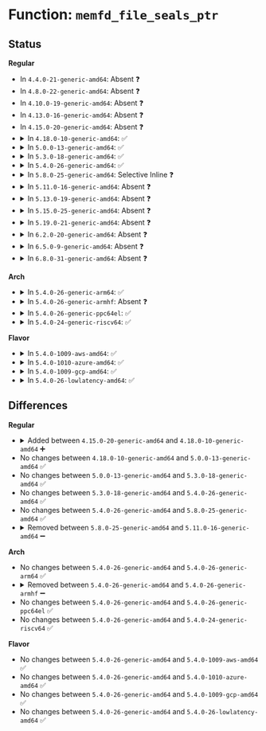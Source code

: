 # Function: <code>memfd_file_seals_ptr</code>

## Status
<b>Regular</b>
<ul>
<li>
In <code>4.4.0-21-generic-amd64</code>: Absent ❓
</li>
<li>
In <code>4.8.0-22-generic-amd64</code>: Absent ❓
</li>
<li>
In <code>4.10.0-19-generic-amd64</code>: Absent ❓
</li>
<li>
In <code>4.13.0-16-generic-amd64</code>: Absent ❓
</li>
<li>
In <code>4.15.0-20-generic-amd64</code>: Absent ❓
</li>
<li>
<details>
<summary>In <code>4.18.0-10-generic-amd64</code>: ✅</summary>

```c
unsigned int * memfd_file_seals_ptr(struct file * file)
```

```json
{
  "name": "memfd_file_seals_ptr",
  "collision_type": "Unique Static",
  "inline_type": "No",
  "funcs": [
    {
      "addr": 18446744071581547600,
      "name": "memfd_file_seals_ptr",
      "external": false,
      "loc": "mm/memfd.c:137",
      "file": "mm/memfd.c",
      "inline": "seen, unknown",
      "caller_inline": [],
      "caller_func": [
        "mm/memfd.c:__ia32_sys_memfd_create",
        "mm/memfd.c:__x64_sys_memfd_create",
        "mm/memfd.c:memfd_fcntl",
        "mm/memfd.c:memfd_fcntl"
      ]
    }
  ],
  "symbols": [
    {
      "addr": 18446744071581547600,
      "name": "memfd_file_seals_ptr",
      "section": ".text",
      "bind": "STB_LOCAL",
      "size": 90
    }
  ]
}
```
</details>
</li>
<li>
<details>
<summary>In <code>5.0.0-13-generic-amd64</code>: ✅</summary>

```c
unsigned int * memfd_file_seals_ptr(struct file * file)
```

```json
{
  "name": "memfd_file_seals_ptr",
  "collision_type": "Unique Static",
  "inline_type": "No",
  "funcs": [
    {
      "addr": 18446744071581632784,
      "name": "memfd_file_seals_ptr",
      "external": false,
      "loc": "mm/memfd.c:118",
      "file": "mm/memfd.c",
      "inline": "seen, unknown",
      "caller_inline": [],
      "caller_func": [
        "mm/memfd.c:__ia32_sys_memfd_create",
        "mm/memfd.c:__x64_sys_memfd_create",
        "mm/memfd.c:memfd_fcntl",
        "mm/memfd.c:memfd_fcntl"
      ]
    }
  ],
  "symbols": [
    {
      "addr": 18446744071581632784,
      "name": "memfd_file_seals_ptr",
      "section": ".text",
      "bind": "STB_LOCAL",
      "size": 90
    }
  ]
}
```
</details>
</li>
<li>
<details>
<summary>In <code>5.3.0-18-generic-amd64</code>: ✅</summary>

```c
unsigned int * memfd_file_seals_ptr(struct file * file)
```

```json
{
  "name": "memfd_file_seals_ptr",
  "collision_type": "Unique Static",
  "inline_type": "No",
  "funcs": [
    {
      "addr": 18446744071581749360,
      "name": "memfd_file_seals_ptr",
      "external": false,
      "loc": "mm/memfd.c:118",
      "file": "mm/memfd.c",
      "inline": "seen, unknown",
      "caller_inline": [],
      "caller_func": [
        "mm/memfd.c:__ia32_sys_memfd_create",
        "mm/memfd.c:__x64_sys_memfd_create",
        "mm/memfd.c:memfd_fcntl",
        "mm/memfd.c:memfd_fcntl"
      ]
    }
  ],
  "symbols": [
    {
      "addr": 18446744071581749360,
      "name": "memfd_file_seals_ptr",
      "section": ".text",
      "bind": "STB_LOCAL",
      "size": 90
    }
  ]
}
```
</details>
</li>
<li>
<details>
<summary>In <code>5.4.0-26-generic-amd64</code>: ✅</summary>

```c
unsigned int * memfd_file_seals_ptr(struct file * file)
```

```json
{
  "name": "memfd_file_seals_ptr",
  "collision_type": "Unique Static",
  "inline_type": "No",
  "funcs": [
    {
      "addr": 18446744071581821440,
      "name": "memfd_file_seals_ptr",
      "external": false,
      "loc": "mm/memfd.c:120",
      "file": "mm/memfd.c",
      "inline": "seen, unknown",
      "caller_inline": [],
      "caller_func": [
        "mm/memfd.c:__ia32_sys_memfd_create",
        "mm/memfd.c:__x64_sys_memfd_create",
        "mm/memfd.c:memfd_fcntl",
        "mm/memfd.c:memfd_fcntl"
      ]
    }
  ],
  "symbols": [
    {
      "addr": 18446744071581821440,
      "name": "memfd_file_seals_ptr",
      "section": ".text",
      "bind": "STB_LOCAL",
      "size": 90
    }
  ]
}
```
</details>
</li>
<li>
<details>
<summary>In <code>5.8.0-25-generic-amd64</code>: Selective Inline ❓</summary>

```c
unsigned int * memfd_file_seals_ptr(struct file * file)
```

```json
{
  "name": "memfd_file_seals_ptr",
  "collision_type": "Unique Static",
  "inline_type": "Selective",
  "funcs": [
    {
      "addr": 18446744071582038672,
      "name": "memfd_file_seals_ptr",
      "external": false,
      "loc": "mm/memfd.c:120",
      "file": "mm/memfd.c",
      "inline": "not declared, inlined",
      "caller_inline": [],
      "caller_func": [
        "mm/memfd.c:__do_sys_memfd_create",
        "mm/memfd.c:memfd_fcntl",
        "mm/memfd.c:memfd_fcntl"
      ]
    }
  ],
  "symbols": [
    {
      "addr": 18446744071582038672,
      "name": "memfd_file_seals_ptr",
      "section": ".text",
      "bind": "STB_LOCAL",
      "size": 99
    }
  ]
}
```
</details>
</li>
<li>
<details>
<summary>In <code>5.11.0-16-generic-amd64</code>: Absent ❓</summary>

```json
{
  "name": "memfd_file_seals_ptr",
  "collision_type": "Unique Static",
  "inline_type": "Full",
  "funcs": [
    {
      "addr": 18446744071582088032,
      "name": "memfd_file_seals_ptr",
      "external": false,
      "loc": "mm/memfd.c:120",
      "file": "mm/memfd.c",
      "inline": "not declared, inlined",
      "caller_inline": [
        "mm/memfd.c:__do_sys_memfd_create",
        "mm/memfd.c:memfd_fcntl",
        "mm/memfd.c:memfd_fcntl"
      ],
      "caller_func": []
    }
  ],
  "symbols": []
}
```
</details>
</li>
<li>
<details>
<summary>In <code>5.13.0-19-generic-amd64</code>: Absent ❓</summary>

```json
{
  "name": "memfd_file_seals_ptr",
  "collision_type": "Unique Static",
  "inline_type": "Full",
  "funcs": [
    {
      "addr": 18446744071582113104,
      "name": "memfd_file_seals_ptr",
      "external": false,
      "loc": "mm/memfd.c:120",
      "file": "mm/memfd.c",
      "inline": "not declared, inlined",
      "caller_inline": [
        "mm/memfd.c:__do_sys_memfd_create",
        "mm/memfd.c:memfd_fcntl",
        "mm/memfd.c:memfd_fcntl"
      ],
      "caller_func": []
    }
  ],
  "symbols": []
}
```
</details>
</li>
<li>
<details>
<summary>In <code>5.15.0-25-generic-amd64</code>: Absent ❓</summary>

```json
{
  "name": "memfd_file_seals_ptr",
  "collision_type": "Unique Static",
  "inline_type": "Full",
  "funcs": [
    {
      "addr": 18446744071582429424,
      "name": "memfd_file_seals_ptr",
      "external": false,
      "loc": "mm/memfd.c:136",
      "file": "mm/memfd.c",
      "inline": "not declared, inlined",
      "caller_inline": [
        "mm/memfd.c:__do_sys_memfd_create",
        "mm/memfd.c:memfd_fcntl",
        "mm/memfd.c:memfd_fcntl"
      ],
      "caller_func": []
    }
  ],
  "symbols": []
}
```
</details>
</li>
<li>
<details>
<summary>In <code>5.19.0-21-generic-amd64</code>: Absent ❓</summary>

```json
{
  "name": "memfd_file_seals_ptr",
  "collision_type": "Unique Static",
  "inline_type": "Full",
  "funcs": [
    {
      "addr": 18446744071582945434,
      "name": "memfd_file_seals_ptr",
      "external": false,
      "loc": "mm/memfd.c:136",
      "file": "mm/memfd.c",
      "inline": "not declared, inlined",
      "caller_inline": [
        "mm/memfd.c:__do_sys_memfd_create",
        "mm/memfd.c:memfd_fcntl",
        "mm/memfd.c:memfd_fcntl"
      ],
      "caller_func": []
    }
  ],
  "symbols": []
}
```
</details>
</li>
<li>
<details>
<summary>In <code>6.2.0-20-generic-amd64</code>: Absent ❓</summary>

```json
{
  "name": "memfd_file_seals_ptr",
  "collision_type": "Unique Static",
  "inline_type": "Full",
  "funcs": [
    {
      "addr": 18446744071583502358,
      "name": "memfd_file_seals_ptr",
      "external": false,
      "loc": "mm/memfd.c:136",
      "file": "mm/memfd.c",
      "inline": "not declared, inlined",
      "caller_inline": [
        "mm/memfd.c:__do_sys_memfd_create",
        "mm/memfd.c:memfd_fcntl",
        "mm/memfd.c:memfd_fcntl"
      ],
      "caller_func": []
    }
  ],
  "symbols": []
}
```
</details>
</li>
<li>
<details>
<summary>In <code>6.5.0-9-generic-amd64</code>: Absent ❓</summary>

```json
{
  "name": "memfd_file_seals_ptr",
  "collision_type": "Unique Static",
  "inline_type": "Full",
  "funcs": [
    {
      "addr": 18446744071583719413,
      "name": "memfd_file_seals_ptr",
      "external": false,
      "loc": "mm/memfd.c:137",
      "file": "mm/memfd.c",
      "inline": "not declared, inlined",
      "caller_inline": [
        "mm/memfd.c:__do_sys_memfd_create",
        "mm/memfd.c:__do_sys_memfd_create",
        "mm/memfd.c:memfd_fcntl",
        "mm/memfd.c:memfd_fcntl"
      ],
      "caller_func": []
    }
  ],
  "symbols": []
}
```
</details>
</li>
<li>
<details>
<summary>In <code>6.8.0-31-generic-amd64</code>: Absent ❓</summary>

```json
{
  "name": "memfd_file_seals_ptr",
  "collision_type": "Unique Static",
  "inline_type": "Full",
  "funcs": [
    {
      "addr": 18446744071583919894,
      "name": "memfd_file_seals_ptr",
      "external": false,
      "loc": "mm/memfd.c:137",
      "file": "mm/memfd.c",
      "inline": "not declared, inlined",
      "caller_inline": [
        "mm/memfd.c:__do_sys_memfd_create",
        "mm/memfd.c:__do_sys_memfd_create",
        "mm/memfd.c:memfd_fcntl",
        "mm/memfd.c:memfd_fcntl"
      ],
      "caller_func": []
    }
  ],
  "symbols": []
}
```
</details>
</li>
</ul>
<b>Arch</b>
<ul>
<li>
<details>
<summary>In <code>5.4.0-26-generic-arm64</code>: ✅</summary>

```c
unsigned int * memfd_file_seals_ptr(struct file * file)
```

```json
{
  "name": "memfd_file_seals_ptr",
  "collision_type": "Unique Static",
  "inline_type": "No",
  "funcs": [
    {
      "addr": 18446603336493284184,
      "name": "memfd_file_seals_ptr",
      "external": false,
      "loc": "mm/memfd.c:120",
      "file": "mm/memfd.c",
      "inline": "seen, unknown",
      "caller_inline": [],
      "caller_func": [
        "mm/memfd.c:__arm64_sys_memfd_create",
        "mm/memfd.c:memfd_fcntl",
        "mm/memfd.c:memfd_fcntl"
      ]
    }
  ],
  "symbols": [
    {
      "addr": 18446603336493284184,
      "name": "memfd_file_seals_ptr",
      "section": ".text",
      "bind": "STB_LOCAL",
      "size": 140
    }
  ]
}
```
</details>
</li>
<li>
<details>
<summary>In <code>5.4.0-26-generic-armhf</code>: Absent ❓</summary>

```json
{
  "name": "memfd_file_seals_ptr",
  "collision_type": "Unique Static",
  "inline_type": "Full",
  "funcs": [
    {
      "addr": 3226890488,
      "name": "memfd_file_seals_ptr",
      "external": false,
      "loc": "mm/memfd.c:120",
      "file": "mm/memfd.c",
      "inline": "not declared, inlined",
      "caller_inline": [
        "mm/memfd.c:__se_sys_memfd_create",
        "mm/memfd.c:memfd_fcntl",
        "mm/memfd.c:memfd_fcntl"
      ],
      "caller_func": []
    }
  ],
  "symbols": []
}
```
</details>
</li>
<li>
<details>
<summary>In <code>5.4.0-26-generic-ppc64el</code>: ✅</summary>

```c
unsigned int * memfd_file_seals_ptr(struct file * file)
```

```json
{
  "name": "memfd_file_seals_ptr",
  "collision_type": "Unique Static",
  "inline_type": "No",
  "funcs": [
    {
      "addr": 13835058055286819936,
      "name": "memfd_file_seals_ptr",
      "external": false,
      "loc": "mm/memfd.c:120",
      "file": "mm/memfd.c",
      "inline": "seen, unknown",
      "caller_inline": [],
      "caller_func": [
        "mm/memfd.c:__se_sys_memfd_create",
        "mm/memfd.c:memfd_fcntl",
        "mm/memfd.c:memfd_fcntl"
      ]
    }
  ],
  "symbols": [
    {
      "addr": 13835058055286819936,
      "name": "memfd_file_seals_ptr",
      "section": ".text",
      "bind": "STB_LOCAL",
      "size": 172
    }
  ]
}
```
</details>
</li>
<li>
<details>
<summary>In <code>5.4.0-24-generic-riscv64</code>: ✅</summary>

```c
unsigned int * memfd_file_seals_ptr(struct file * file)
```

```json
{
  "name": "memfd_file_seals_ptr",
  "collision_type": "Unique Static",
  "inline_type": "No",
  "funcs": [
    {
      "addr": 18446743936273031974,
      "name": "memfd_file_seals_ptr",
      "external": false,
      "loc": "mm/memfd.c:120",
      "file": "mm/memfd.c",
      "inline": "seen, unknown",
      "caller_inline": [],
      "caller_func": [
        "mm/memfd.c:__se_sys_memfd_create",
        "mm/memfd.c:memfd_fcntl",
        "mm/memfd.c:memfd_fcntl"
      ]
    }
  ],
  "symbols": [
    {
      "addr": 18446743936273031974,
      "name": "memfd_file_seals_ptr",
      "section": ".text",
      "bind": "STB_LOCAL",
      "size": 96
    }
  ]
}
```
</details>
</li>
</ul>
<b>Flavor</b>
<ul>
<li>
<details>
<summary>In <code>5.4.0-1009-aws-amd64</code>: ✅</summary>

```c
unsigned int * memfd_file_seals_ptr(struct file * file)
```

```json
{
  "name": "memfd_file_seals_ptr",
  "collision_type": "Unique Static",
  "inline_type": "No",
  "funcs": [
    {
      "addr": 18446744071581790176,
      "name": "memfd_file_seals_ptr",
      "external": false,
      "loc": "mm/memfd.c:120",
      "file": "mm/memfd.c",
      "inline": "seen, unknown",
      "caller_inline": [],
      "caller_func": [
        "mm/memfd.c:__ia32_sys_memfd_create",
        "mm/memfd.c:__x64_sys_memfd_create",
        "mm/memfd.c:memfd_fcntl",
        "mm/memfd.c:memfd_fcntl"
      ]
    }
  ],
  "symbols": [
    {
      "addr": 18446744071581790176,
      "name": "memfd_file_seals_ptr",
      "section": ".text",
      "bind": "STB_LOCAL",
      "size": 90
    }
  ]
}
```
</details>
</li>
<li>
<details>
<summary>In <code>5.4.0-1010-azure-amd64</code>: ✅</summary>

```c
unsigned int * memfd_file_seals_ptr(struct file * file)
```

```json
{
  "name": "memfd_file_seals_ptr",
  "collision_type": "Unique Static",
  "inline_type": "No",
  "funcs": [
    {
      "addr": 18446744071581727856,
      "name": "memfd_file_seals_ptr",
      "external": false,
      "loc": "mm/memfd.c:120",
      "file": "mm/memfd.c",
      "inline": "seen, unknown",
      "caller_inline": [],
      "caller_func": [
        "mm/memfd.c:__ia32_sys_memfd_create",
        "mm/memfd.c:__x64_sys_memfd_create",
        "mm/memfd.c:memfd_fcntl",
        "mm/memfd.c:memfd_fcntl"
      ]
    }
  ],
  "symbols": [
    {
      "addr": 18446744071581727856,
      "name": "memfd_file_seals_ptr",
      "section": ".text",
      "bind": "STB_LOCAL",
      "size": 90
    }
  ]
}
```
</details>
</li>
<li>
<details>
<summary>In <code>5.4.0-1009-gcp-amd64</code>: ✅</summary>

```c
unsigned int * memfd_file_seals_ptr(struct file * file)
```

```json
{
  "name": "memfd_file_seals_ptr",
  "collision_type": "Unique Static",
  "inline_type": "No",
  "funcs": [
    {
      "addr": 18446744071581781488,
      "name": "memfd_file_seals_ptr",
      "external": false,
      "loc": "mm/memfd.c:120",
      "file": "mm/memfd.c",
      "inline": "seen, unknown",
      "caller_inline": [],
      "caller_func": [
        "mm/memfd.c:__ia32_sys_memfd_create",
        "mm/memfd.c:__x64_sys_memfd_create",
        "mm/memfd.c:memfd_fcntl",
        "mm/memfd.c:memfd_fcntl"
      ]
    }
  ],
  "symbols": [
    {
      "addr": 18446744071581781488,
      "name": "memfd_file_seals_ptr",
      "section": ".text",
      "bind": "STB_LOCAL",
      "size": 90
    }
  ]
}
```
</details>
</li>
<li>
<details>
<summary>In <code>5.4.0-26-lowlatency-amd64</code>: ✅</summary>

```c
unsigned int * memfd_file_seals_ptr(struct file * file)
```

```json
{
  "name": "memfd_file_seals_ptr",
  "collision_type": "Unique Static",
  "inline_type": "No",
  "funcs": [
    {
      "addr": 18446744071581850512,
      "name": "memfd_file_seals_ptr",
      "external": false,
      "loc": "mm/memfd.c:120",
      "file": "mm/memfd.c",
      "inline": "seen, unknown",
      "caller_inline": [],
      "caller_func": [
        "mm/memfd.c:__ia32_sys_memfd_create",
        "mm/memfd.c:__x64_sys_memfd_create",
        "mm/memfd.c:memfd_fcntl",
        "mm/memfd.c:memfd_fcntl"
      ]
    }
  ],
  "symbols": [
    {
      "addr": 18446744071581850512,
      "name": "memfd_file_seals_ptr",
      "section": ".text",
      "bind": "STB_LOCAL",
      "size": 90
    }
  ]
}
```
</details>
</li>
</ul>

## Differences
<b>Regular</b>
<ul>
<li>
<details>
<summary>Added between <code>4.15.0-20-generic-amd64</code> and <code>4.18.0-10-generic-amd64</code> ➕</summary>

```c
unsigned int * memfd_file_seals_ptr(struct file * file)
```
</details>
</li>
<li>
No changes between <code>4.18.0-10-generic-amd64</code> and <code>5.0.0-13-generic-amd64</code> ✅
</li>
<li>
No changes between <code>5.0.0-13-generic-amd64</code> and <code>5.3.0-18-generic-amd64</code> ✅
</li>
<li>
No changes between <code>5.3.0-18-generic-amd64</code> and <code>5.4.0-26-generic-amd64</code> ✅
</li>
<li>
No changes between <code>5.4.0-26-generic-amd64</code> and <code>5.8.0-25-generic-amd64</code> ✅
</li>
<li>
<details>
<summary>Removed between <code>5.8.0-25-generic-amd64</code> and <code>5.11.0-16-generic-amd64</code> ➖</summary>

```c
unsigned int * memfd_file_seals_ptr(struct file * file)
```
</details>
</li>
</ul>
<b>Arch</b>
<ul>
<li>
No changes between <code>5.4.0-26-generic-amd64</code> and <code>5.4.0-26-generic-arm64</code> ✅
</li>
<li>
<details>
<summary>Removed between <code>5.4.0-26-generic-amd64</code> and <code>5.4.0-26-generic-armhf</code> ➖</summary>

```c
unsigned int * memfd_file_seals_ptr(struct file * file)
```
</details>
</li>
<li>
No changes between <code>5.4.0-26-generic-amd64</code> and <code>5.4.0-26-generic-ppc64el</code> ✅
</li>
<li>
No changes between <code>5.4.0-26-generic-amd64</code> and <code>5.4.0-24-generic-riscv64</code> ✅
</li>
</ul>
<b>Flavor</b>
<ul>
<li>
No changes between <code>5.4.0-26-generic-amd64</code> and <code>5.4.0-1009-aws-amd64</code> ✅
</li>
<li>
No changes between <code>5.4.0-26-generic-amd64</code> and <code>5.4.0-1010-azure-amd64</code> ✅
</li>
<li>
No changes between <code>5.4.0-26-generic-amd64</code> and <code>5.4.0-1009-gcp-amd64</code> ✅
</li>
<li>
No changes between <code>5.4.0-26-generic-amd64</code> and <code>5.4.0-26-lowlatency-amd64</code> ✅
</li>
</ul>
